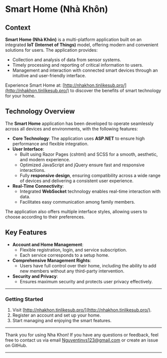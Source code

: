 # Smart Home (Nhà Khôn)

## Context

**Smart Home (Nhà Khôn)** is a multi-platform application built on an integrated **IoT (Internet of Things)** model, offering modern and convenient solutions for users. The application provides:

- Collection and analysis of data from sensor systems.
- Timely processing and reporting of critical information to users.
- Management and interaction with connected smart devices through an intuitive and user-friendly interface.

Experience Smart Home at: [http://nhakhon.tinlikesub.pro/](http://nhakhon.tinlikesub.pro/) to discover the benefits of smart technology for your home.

## Technology Overview

The **Smart Home** application has been developed to operate seamlessly across all devices and environments, with the following features:

- **Core Technology**: The application uses **ASP.NET** to ensure high performance and flexible integration.
- **User Interface**:
  - Built using Razor Pages (cshtml) and SCSS for a smooth, aesthetic, and modern experience.
  - Optimized JavaScript and jQuery ensure fast and responsive interactions.
  - Fully **responsive design**, ensuring compatibility across a wide range of devices and delivering a consistent user experience.
- **Real-Time Connectivity**:
  - Integrated **WebSocket** technology enables real-time interaction with data.
  - Facilitates easy communication among family members.

The application also offers multiple interface styles, allowing users to choose according to their preferences.

## Key Features

- **Account and Home Management**:
  - Flexible registration, login, and service subscription.
  - Each service corresponds to a setup home.
- **Comprehensive Management Rights**:
  - Users have full control over their home, including the ability to add new members without any third-party intervention.
- **Security and Privacy**:
  - Ensures maximum security and protects user privacy effectively.

---

### Getting Started

1. Visit [http://nhakhon.tinlikesub.pro/](http://nhakhon.tinlikesub.pro/).
2. Register an account and set up your home.
3. Start managing and enjoying the smart features.

---

Thank you for using Nha Khon! If you have any questions or feedback, feel free to contact us via email Nguyentinvs123@gmail.com or create an issue on GitHub.

---
